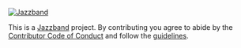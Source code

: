 [![Jazzband](https://jazzband.co/static/img/jazzband.svg)](https://jazzband.co/)

This is a [Jazzband](https://jazzband.co/) project.
By contributing you agree to abide by the [Contributor Code of Conduct](https://jazzband.co/about/conduct)
and follow the [guidelines](https://jazzband.co/about/guidelines).
